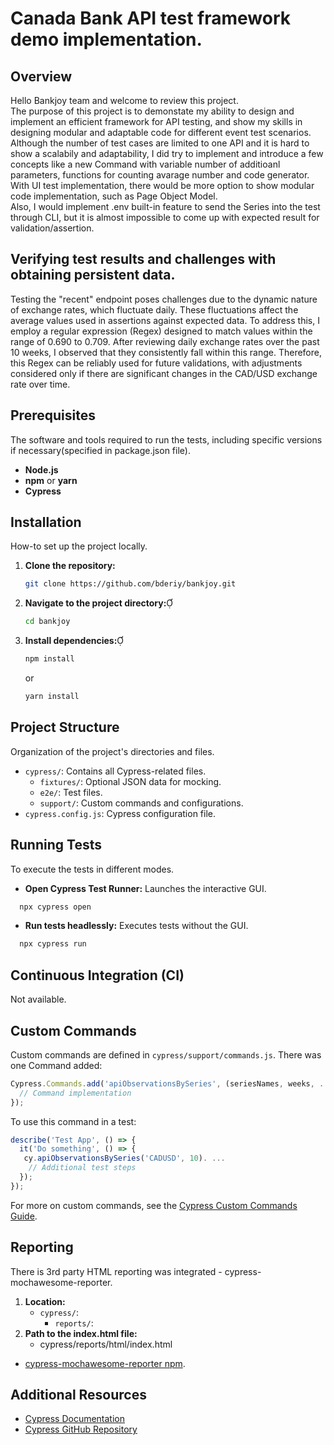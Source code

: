 # Canada Bank API test framework demo implementation.

## Overview

Hello Bankjoy team and welcome to review this project.  
The purpose of this project is to demonstate my ability to design and implement an efficient framework for API testing, and show my skills in designing modular and adaptable code for different event test scenarios. Although the number of test cases are limited to one API and it is hard to show a scalabily and adaptability, I did try to implement and introduce a few concepts like a new Command with variable number of additioanl parameters, functions for counting avarage number and code generator. With UI test implementation, there would be more option to show modular code implementation, such as Page Object Model.  
Also, I would implement .env built-in feature to send the Series into the test through CLI, but it is almost impossible to come up with expected result for validation/assertion.

## Verifying test results and challenges with obtaining persistent data.

Testing the "recent" endpoint poses challenges due to the dynamic nature of exchange rates, which fluctuate daily.  These fluctuations affect the average values used in assertions against expected data. To address this, I employ a regular expression (Regex) designed to match values within the range of 0.690 to 0.709. After reviewing daily exchange rates over the past 10 weeks, I observed that they consistently fall within this range. Therefore, this Regex can be reliably used for future validations, with adjustments considered only if there are significant changes in the CAD/USD exchange rate over time.

## Prerequisites

The software and tools required to run the tests, including specific versions if necessary(specified in package.json file).

- **Node.js**
- **npm** or **yarn**
- **Cypress**

## Installation

How-to set up the project locally.

1. **Clone the repository:**
   ```bash
   git clone https://github.com/bderiy/bankjoy.git
   ```

2. **Navigate to the project directory:**
   ```bash
   cd bankjoy
   ```

3. **Install dependencies:**
   ```bash
   npm install
   ```

   or
   ```bash
   yarn install
   ```


## Project Structure

Organization of the project's directories and files.

- `cypress/`: Contains all Cypress-related files.
  - `fixtures/`: Optional JSON data for mocking.
  - `e2e/`: Test files.
  - `support/`: Custom commands and configurations.
- `cypress.config.js`: Cypress configuration file.

## Running Tests

To execute the tests in different modes.

- **Open Cypress Test Runner:** Launches the interactive GUI.
  
```bash
  npx cypress open
  ```

- **Run tests headlessly:** Executes tests without the GUI.
  
```bash
  npx cypress run
  ```


## Continuous Integration (CI)

Not available. 

## Custom Commands

Custom commands are defined in `cypress/support/commands.js`. There was one Command added:


```javascript
Cypress.Commands.add('apiObservationsBySeries', (seriesNames, weeks, ...rest) => {
  // Command implementation
});
```

To use this command in a test:


```javascript
describe('Test App', () => {
  it('Do something', () => {
   cy.apiObservationsBySeries('CADUSD', 10). ...
    // Additional test steps
  });
});
```

For more on custom commands, see the [Cypress Custom Commands Guide](https://docs.cypress.io/api/cypress-api/custom-commands).

## Reporting

There is 3rd party HTML reporting was integrated - cypress-mochawesome-reporter.

1. **Location:**
    - `cypress/`:
        - `reports/`:
2. **Path to the index.html file:**
   - cypress/reports/html/index.html

- [cypress-mochawesome-reporter npm](https://www.npmjs.com/package/cypress-mochawesome-reporter).



## Additional Resources

- [Cypress Documentation](https://docs.cypress.io/)
- [Cypress GitHub Repository](https://github.com/cypress-io/cypress)